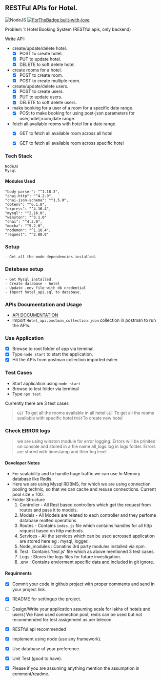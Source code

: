 ## RESTFul APIs for Hotel.
![NodeJS](https://img.shields.io/badge/Powered%20by-NODEJS-brightgreen.svg?longCache=true&style=for-the-badge)
[![ForTheBadge built-with-love](http://ForTheBadge.com/images/badges/built-with-love.svg)]()


Problem 1: Hotel Booking System (RESTful apis, only backend) 

Write API:
- create/update/delete hotel.
  - [x] POST to create hotel.
  - [x] PUT to update hotel.
  - [x] DELETE to soft delete hotel.

- create rooms for a hotel.
  - [x] POST to create room.
  - [x] POST to create multiple room.

- create/update/delete users.
  - [x] POST to create users.
  - [x] PUT to update users.
  - [x] DELETE to soft delete users.

- make booking for a user of a room for a specific date range.
  - [x] POSt to make booking for using post-json parameters for user,hotel,room,date range.		

- fetch all available rooms with hotel for a date range. 
  - [x] GET to fetch all available room across all hotel	
  - [x] GET to fetch all available room across specific hotel	



### Tech Stack
    NodeJs
    Mysql

#### Modules Used
    "body-parser": "^1.18.3",
    "chai-http": "^4.2.0",
    "chai-json-schema": "^1.5.0",
    "dotenv": "^6.1.0",
    "express": "^4.16.4",
    "mysql": "^2.16.0",
    "winston": "^3.1.0"
    "chai": "^4.2.0",
    "mocha": "^5.2.0",
    "nodemon": "^1.18.4",
    "request": "^2.88.0"

### Setup
    - Get all the node dependencies installed.
### Database setup
    - Get Mysql installed.
    - Create database - hotel
    - Update .env file with db credential
    - Import hotel_api.sql to database. 
### APIs Documentation and Usage
- [API DOCUMENTATION](https://documenter.getpostman.com/view/3407371/RWguxHLr)
- Import `Hotel_api.postman_collection.json` collection in postman to run the APIs.

### Use Application
- [x] Browse to root folder of app via terminal.
- [x] Type `node start` to start the application.
- [x] Hit the APIs from postman collection imported ealier.

### Test Cases
- Start application using `node start`
- Browse to test folder via terminal
- Type `npm test`

Currently there are 3 test cases
> `GET` To get all the rooms available in all hotel
> `GET` To get all the rooms available with specific hotel
> `POST`To create new hotel 

### Check ERROR logs
> we are using winston module for error
> logging.
> Errors will be prinited on console and
> stored in a file name all_logs.log in logs folder.
> Errors are stored with timestamp and thier log level.

#### Developer Notes
- For scalability and to handle huge traffic we can use In Memory database like Redis.
- Here we are using Mysql RDBMS, for which we are using connection pooling technic, so that we can cache and resuse connections.  Current pool size = 100.
- Folder Structure
  1. Controller - All Rest based controllers which get the request from routes and pass it to models.
  2. Models - All Models are related to each controller and they perfome database realted operations.
  3. Routes - Contains `indes.js` file which contains handles for all http request based on http methods.
  4. Services - All the services which can be used acrossed application are stored here eg : mysql, logger.
  5. Node_modules : Conatins 3rd party modules installed via npm.
  6. Test : Contains 'test.js' file which as above mentioned 3 test cases.
  7. Logs : Stores the logs files for future investigation.
  8. .env : Contains enviorment specific data and included in git ignore.

#### Requirments
- [x] Commit your code in github project with proper comments and send in your project link.
- [x] README for settingup the project.
- [ ] Design/Write your application assuming scale for lakhs of hotels and users( We have used connection pool, redis can be used but not recommended for test assignment as per telecon.
- [x] RESTful api recommended 
- [x] Implement using node (use any framework).
- [x] Use database of your preference.
- [x] Unit Test (good to have).
- [x] Please if you are assuming anything mention the assumption in comment/readme.
  
  
  
